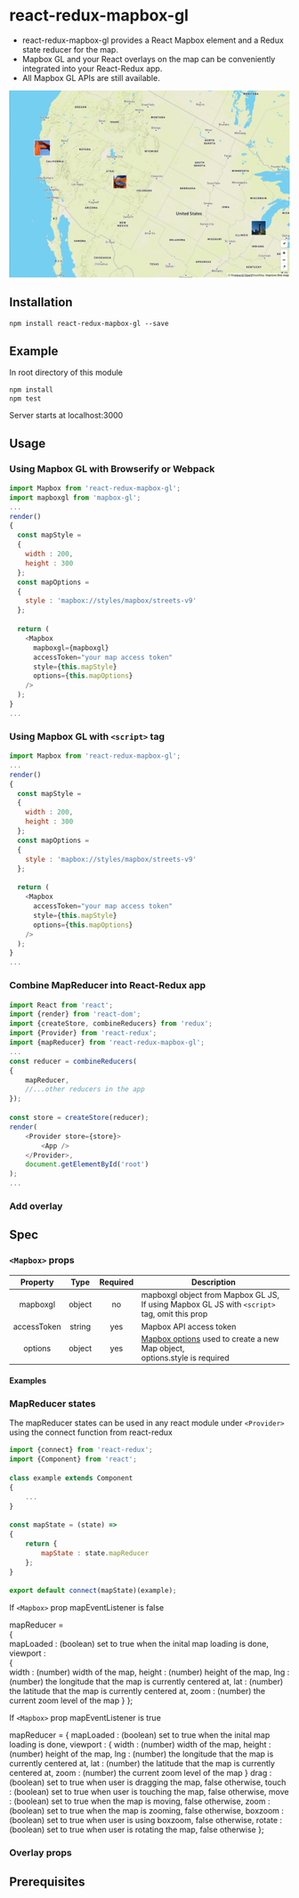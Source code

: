# react-redux-mapbox-gl

* react-redux-mapbox-gl provides a React Mapbox element and a Redux state reducer for the map.  
* Mapbox GL and your React overlays on the map can be conveniently integrated into your React-Redux app.  
* All Mapbox GL APIs are still available.  

![react-redux-mapbox-gl-screenshot](/assets/react-redux-mapbox-gl.png)

## Installation
```
npm install react-redux-mapbox-gl --save
```
## Example
In root directory of this module
```
npm install
npm test
```
Server starts at localhost:3000

## Usage
### Using Mapbox GL with Browserify or Webpack
````js
import Mapbox from 'react-redux-mapbox-gl';
import mapboxgl from 'mapbox-gl';
...
render()
{
  const mapStyle =
  {
    width : 200,
    height : 300
  };
  const mapOptions =
  {
    style : 'mapbox://styles/mapbox/streets-v9'
  };
  
  return (
    <Mapbox
      mapboxgl={mapboxgl}
      accessToken="your map access token"
      style={this.mapStyle}
      options={this.mapOptions}
    />
  );
}
...
````
### Using Mapbox GL with `<script>` tag
````js
import Mapbox from 'react-redux-mapbox-gl';
...
render()
{
  const mapStyle =
  {
    width : 200,
    height : 300
  };
  const mapOptions =
  {
    style : 'mapbox://styles/mapbox/streets-v9'
  };
  
  return (
    <Mapbox
      accessToken="your map access token"
      style={this.mapStyle}
      options={this.mapOptions}
    />
  );
}
...
````
### Combine MapReducer into React-Redux app
````js
import React from 'react';
import {render} from 'react-dom';
import {createStore, combineReducers} from 'redux';
import {Provider} from 'react-redux';
import {mapReducer} from 'react-redux-mapbox-gl';
...
const reducer = combineReducers(
{
	mapReducer,
	//...other reducers in the app
});

const store = createStore(reducer);
render(
	<Provider store={store}>
		<App />
	</Provider>,
	document.getElementById('root')
);
...
````
### Add overlay


## Spec
### `<Mapbox>` props
 Property | Type | Required | Description |
:--------:|:----:|:--------:|-------------|
 mapboxgl | object | no | mapboxgl object from Mapbox GL JS, </br> If using Mapbox GL JS with `<script>` tag, omit this prop |
 accessToken | string | yes | Mapbox API access token |
 options | object | yes | [Mapbox options](https://www.mapbox.com/mapbox-gl-js/api/#Map) used to create a new Map object, </br> options.style is required |
#### Examples

### MapReducer states
The mapReducer states can be used in any react module under `<Provider>` using the connect function from react-redux
````js
import {connect} from 'react-redux';
import {Component} from 'react';

class example extends Component
{
	...
}

const mapState = (state) =>
{
	return {
		mapState : state.mapReducer
	};
}

export default connect(mapState)(example);
````
If `<Mapbox>` prop mapEventListener is false

mapReducer =  
{  
  mapLoaded : (boolean) set to true when the inital map loading is done,  
  viewport :  
  {  
		width : (number) width of the map,
		height : (number) height of the map,
		lng : (number) the longitude that the map is currently centered at,
		lat : (number) the latitude that the map is currently centered at,
		zoom : (number) the current zoom level of the map
	}
};

If `<Mapbox>` prop mapEventListener is true

mapReducer =
{
  mapLoaded : (boolean) set to true when the inital map loading is done,
  viewport :
	{
		width : (number) width of the map,
		height : (number) height of the map,
		lng : (number) the longitude that the map is currently centered at,
		lat : (number) the latitude that the map is currently centered at,
		zoom : (number) the current zoom level of the map
	}
	drag : (boolean) set to true when user is dragging the map, false otherwise,
	touch : (boolean) set to true when user is touching the map, false otherwise,
	move : (boolean) set to true when the map is moving, false otherwise,
	zoom : (boolean) set to true when the map is zooming, false otherwise,
	boxzoom : (boolean) set to true when user is using boxzoom, false otherwise,
	rotate : (boolean) set to true when user is rotating the map, false otherwise
};

### Overlay props

## Prerequisites
